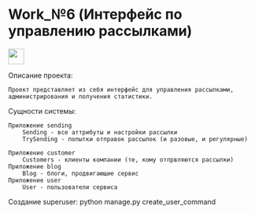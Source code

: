 # Work_№6 (Интерфейс по управлению рассылками)
<img src="https://github.com/blackcater/blackcater/raw/main/images/Hi.gif" height="32"/></h1>

Описание проекта:

    Проект представляет из себя интерфейс для управления рассылками, администрирования и получения статистики.

Сущности системы:

    Приложение sending
        Sending - все аттрибуты и настройки рассылки
        TrySending - попытки отправок рассылок (и разовые, и регулярные)

    Приложение customer
        Customers - клиенты компании (те, кому отпрвляются рассылки)
    Приложение blog
        Blog - блоги, продвигающие сервис
    Приложение user
        User - пользователи сервиса

Создание superuser: python manage.py create_user_command
